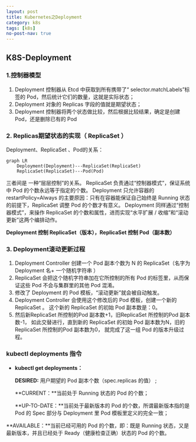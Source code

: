 ```yaml
---
layout: post
title: Kubernetes之Deployment
category: k8s
tags: [k8s]
no-post-nav: true
---
```


## K8S-Deployment



### 1.控制器模型

1. Deployment 控制器从 Etcd 中获取到所有携带了“ selector.matchLabels”标签的 Pod，然后统计它们的数量，这就是实际状态；
2. Deployment 对象的 Replicas 字段的值就是期望状态；
3.  Deployment 控制器将两个状态做比较，然后根据比较结果，确定是创建 Pod，还是删除已有的 Pod 







### 2. Replicas期望状态的实现（ ReplicaSet ）

Deployment、ReplicaSet 、Pod的关系：

```mermaid
graph LR
	Deployment(Deployment)---ReplicaSet(ReplicaSet)
	ReplicaSet(ReplicaSet)---Pod(Pod)
```

三者间是 一种“层层控制”的关系。 ReplicaSet 负责通过“控制器模式”，保证系统中 Pod 的个数永远等于指定的个数。 Deployment 只允许容器的 restartPolicy=Always 的主要原因：只有在容器能保证自己始终是 Running 状态的前提下，ReplicaSet 调整 Pod 的个数才有意义。  Deployment 同样通过“控制器模式”，来操作 ReplicaSet 的个数和属性，进而实现“水平扩展 / 收缩”和“滚动更新”这两个编排动作。 



**Deployment 控制 ReplicaSet（版本），ReplicaSet 控制 Pod（副本数）** 



### 3. Deployment滚动更新过程

1.  Deployment Controller  创建一个 Pod 副本个数为 N 的 ReplicaSet（名字为 Deployment 名+ 一个随机字符串 ）
2.  ReplicaSet 会把这个随机字符串加在它所控制的所有 Pod 的标签里，从而保证这些 Pod 不会与集群里的其他 Pod 混淆。 
3.  修改了 Deployment 的 Pod 模板，“滚动更新”就会被自动触发。
4.  Deployment Controller 会使用这个修改后的 Pod 模板，创建一个新的 ReplicaSet 。 这个新的 ReplicaSet 的初始 Pod 副本数是：0。 
5.  然后新ReplicaSet 所控制的Pod 副本数+1，旧ReplicaSet 所控制的Pod 副本数-1， 如此交替进行，直到新的 ReplicaSet 的初始 Pod 副本数为N，旧的ReplicaSet 所控制的Pod 副本数为0， 就完成了这一组 Pod 的版本升级过程。 











###  kubectl   deployments  指令

-  **kubectl get deployments：**

   **DESIRED:**  用户期望的 Pod 副本个数（spec.replicas 的值） ;

   **CURRENT：**当前处于 Running 状态的 Pod 的个数；

   **UP-TO-DATE：**当前处于最新版本的 Pod 的个数，所谓最新版本指的是 Pod 的 Spec 部分与 Deployment 里 Pod 模板里定义的完全一致；

  **AVAILABLE：**当前已经可用的 Pod 的个数，即：既是 Running 状态，又是最新版本，并且已经处于 Ready（健康检查正确）状态的 Pod 的个数。